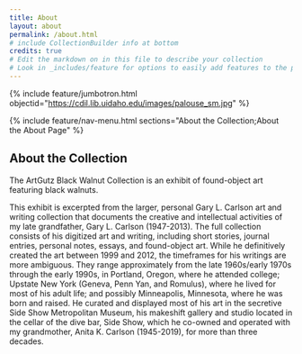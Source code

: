 ```yaml
---
title: About
layout: about
permalink: /about.html
# include CollectionBuilder info at bottom
credits: true
# Edit the markdown on in this file to describe your collection
# Look in _includes/feature for options to easily add features to the page
---
```


{% include feature/jumbotron.html objectid="https://cdil.lib.uidaho.edu/images/palouse_sm.jpg" %}

{% include feature/nav-menu.html sections="About the Collection;About the About Page" %}

## About the Collection

The ArtGutz Black Walnut Collection is an exhibit of found-object art featuring black walnuts.

This exhibit is excerpted from the larger, personal Gary L. Carlson art and writing collection that documents 
the creative and intellectual activities of my late grandfather, Gary L. Carlson (1947-2013). The full collection 
consists of his digitized art and writing, including short stories, journal entries, personal notes, essays, 
and found-object art. While he definitively created the art between 1999 and 2012, the timeframes for his 
writings are more ambiguous. They range approximately from the late 1960s/early 1970s through the early 1990s, 
in Portland, Oregon, where he attended college; Upstate New York (Geneva, Penn Yan, and Romulus), where he lived 
for most of his adult life; and possibly Minneapolis, Minnesota, where he was born and raised. He curated 
and displayed most of his art in the secretive Side Show Metropolitan Museum, his makeshift gallery and studio 
located in the cellar of the dive bar, Side Show, which he co-owned and operated with my grandmother, Anita K.
Carlson (1945-2019), for more than three decades.

